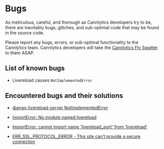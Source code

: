 # Bugs

As meticulous, careful, and thorough as Cannlytics developers try to be, there are inevitably bugs, glitches, and sub-optimal code that may be found in the source code.

Please report any bugs, errors, or sub-optimal functionality to the Cannlytics team. Cannlytics developers will take the [Cannlytics Fly Swatter]() to them ASAP.

## List of known bugs

* Livereload causes `NotImplementedError`

## Encountered bugs and their solutions

* [django-livereload-server NotImplementedError](https://stackoverflow.com/questions/58422817/jupyter-notebook-with-python-3-8-notimplementederror)

* [ImportError: No module named livereload](https://bugzilla.mozilla.org/show_bug.cgi?id=1605749)

* [ImportError: cannot import name 'livereload_port' from 'livereload'](https://gist.github.com/hangtwenty/b32b70a2dbd28d42de9d403894931be9)

* [ERR_SSL_PROTOCOL_ERROR - This site can’t provide a secure connection](https://superuser.com/questions/565409/how-to-stop-an-automatic-redirect-from-http-to-https-in-chrome/881431#881431)

